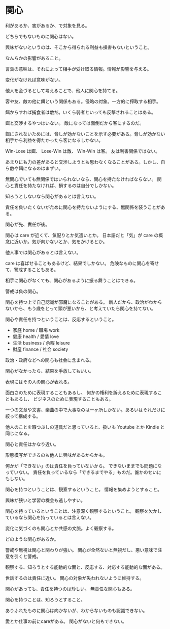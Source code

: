 # 関心

利があるか、害があるか、で対象を見る。

どちらでもないものに関心はない。

興味がないというのは、そこから得られる利益も損害もないということ。

なんらかの影響があること。

言葉の意味は、それによって相手が受け取る情報。情報が影響を与える。

変化がなければ意味がない。

他人を金づるとして考えることで、他人に関心を持てる。

客や友、敵の他に餌という関係もある。侵略の対象。一方的に搾取する相手。

餌からすれば捕食者は敵だ。いくら弱者といっても反撃されることはある。

餌と交渉するやつはいない。
敵になっては面倒だから客にするのだ。

餌にされないためには、脅しが効かないことを示す必要がある。脅しが効かない相手から利益を得たかったら客になるしかない。

Win-Lose は餌、
Lose-Win は敵、
Win-Win は客。
友は利害関係ではない。

あまりにも力の差があると交渉しようとも思わなくなることがある。しかし、自ら敵や餌になるのはまずい。

無関心でいても無関係ではいられないなら、関心を持たなければならない。
関心と責任を持たなければ、損するのは自分でしかない。

知ろうとしないなら関心があるとは言えない。

責任を負いたくないがために関心を持たないようにする、無関係を装うことがある。

関心が先、責任が後。

関心は care が近くて、気配りとか気遣いとか。
日本語だと「気」が care の概念に近いか。気が向かないとか、気をかけるとか。

他人事では関心があるとは言えない。

care は喜ばせることもあるけど、結果でしかない。
危険なものに関心を寄せて、警戒することもある。

相手に関心がなくても、関心があるように振る舞うことはできる。

警戒は負の関心。

関心を持つ上で自己認識が邪魔になることがある。
新人だから、政治がわからないから、もう歳をとって頭が悪いから、と考えていたら関心を持てない。

関心や責任を持つということは、反応するということ。

- 家庭 home / 職場 work
- 健康 health / 愛情 love
- 生活 business / 余暇 leisure
- 財産 finance / 社会 society

政治・政府などへの関心も社会に含まれる。

関心がなかったら、結果を手放してもいい。

表現にはその人の関心が表れる。

面白さのために表現することもあるし、
何かの権利を訴えるために表現することもあるし、
ビジネスのために表現することもある。

一つの文章や文書、楽曲の中で大事なのは一ヶ所しかない。あるいはそれだけに絞って構成する。

他人のことを暇つぶしの道具だと思っていると、扱いも Youtube とか Kindle と同じになる。

関心と責任はかなり近い。

形態模写ができるのも他人に興味があるからかも。

何かが「できない」のは責任を負っていないから。
できないままでも問題になっていない。
責任を負っているなら「できるまでやる」ものだ。誰かのせいにもしない。

関心を持つということは、観察するということ。
情報を集めようとすること。

興味が狭いと学習の機会も逃しやすい。

関心を持っているということは、注意深く観察するということ。
観察を欠かしているなら関心を持っているとは言えない。

変化に気づくのも関心とか共感の文脈。よく観察する。

どのような関心があるか。

警戒や無視は関心と関わりが強い。
関心が全然ないと無視だし、悪い意味で注意を引くと警戒。

観察する、知ろうとする能動的な面と、反応する、対応する能動的な面がある。

世話するのは責任に近い。
関心の対象が失われないように維持する。

関心があっても、責任を持つのは珍しい。
無責任な関心もある。

関心を持つことは、知ろうとすること。

ありふれたものに関心は向かないが、わからないものも認識できない。

愛とか仕事の前にcareがある。
関心がないと何もできない。

